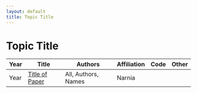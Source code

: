 ```yaml
---
layout: default
title: Topic Title
---
```


# Topic Title

| Year | Title | Authors | Affiliation | Code | Other |
| --- | --- | --- | --- | --- | --- |
| Year | [Title of Paper](papers/name_of_paper.pdf) | All, Authors, Names | Narnia | | |